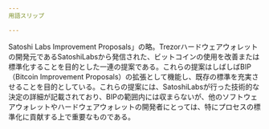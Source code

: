 ```yaml
---
用語スリップ

---
```

Satoshi Labs Improvement Proposals」の略。Trezorハードウェアウォレットの開発元であるSatoshiLabsから発信された、ビットコインの使用を改善または標準化することを目的とした一連の提案である。これらの提案はしばしばBIP（Bitcoin Improvement Proposals）の拡張として機能し、既存の標準を充実させることを目的としている。これらの提案には、SatoshiLabsが行った技術的な決定の詳細が記載されており、BIPの範囲内には収まらないが、他のソフトウェアウォレットやハードウェアウォレットの開発者にとっては、特にプロセスの標準化に貢献する上で重要なものである。